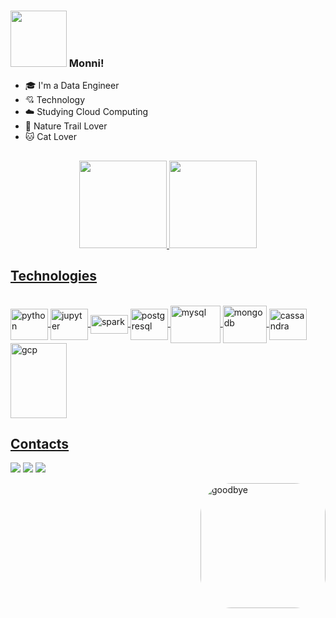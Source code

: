 ### <img src="https://media4.giphy.com/media/LaFwBlzwUi0yoaFgJd/giphy.gif?cid=790b7611557b9814d4d854eaef94754a7edeb3f5721ef557&rid=giphy.gif&ct=s" width="90"> Monni!

 - 🎓 I'm a Data Engineer
 - 💘 Technology 
 - ☁️ Studying Cloud Computing
 - 🌳 Nature Trail Lover
 - 🐱 Cat Lover
 
  
## 

<div align="center">
  <a href="https://github.com/Monni-Tonon">
  <img height="140em" src="https://github-readme-stats.vercel.app/api?username=Monni-Tonon&show_icons=true&theme=highcontrast&include_all_commits=true&count_private=true"/>
  <img height="140em" src="https://github-readme-stats.vercel.app/api/top-langs/?username=Monni-Tonon&layout=compact&langs_count=7&theme=highcontrast"/>
</div>

## Technologies

<div align="left"style="display: inline_block"><br>
  <img align="center" alt="python" height="50" width="60" src="https://cdn.jsdelivr.net/gh/devicons/devicon/icons/python/python-original-wordmark.svg">
  <img align="center" alt="jupyter" height="50" width="60" src="https://cdn.jsdelivr.net/gh/devicons/devicon/icons/jupyter/jupyter-original-wordmark.svg">
  <img align="center" alt="spark" height="30" width="60" src="https://upload.wikimedia.org/wikipedia/commons/thumb/f/f3/Apache_Spark_logo.svg/1200px-Apache_Spark_logo.svg.png">
  <img align="center" alt="postgresql" height="50" width="60" src="https://cdn.jsdelivr.net/gh/devicons/devicon/icons/postgresql/postgresql-plain-wordmark.svg">
  <img align="center" alt="mysql" height="60" width="80" src="https://cdn.jsdelivr.net/gh/devicons/devicon/icons/mysql/mysql-original-wordmark.svg">
  <img align="center" alt="mongodb" height="60" width="70" src="https://cdn.jsdelivr.net/gh/devicons/devicon/icons/mongodb/mongodb-original-wordmark.svg">
  <img align="center" alt="cassandra" height="50" width="60" src="https://upload.wikimedia.org/wikipedia/commons/thumb/5/5e/Cassandra_logo.svg/1280px-Cassandra_logo.svg.png">
  <img align="center" alt="gcp" height="120" width="90" src="https://cdn.jsdelivr.net/gh/devicons/devicon/icons/googlecloud/googlecloud-original-wordmark.svg">                                             
  
  
</div>
  
## Contacts
  
 <div align="left"> 
 
 <a href="https://www.linkedin.com/in/monnicy-tonon/" target="_blank"><img src="https://img.shields.io/badge/-LinkedIn-%230077B5?style=for-the-badge&logo=linkedin&logoColor=white" target="_blank"></a> <a href = "mailto:monnicy@gmail.com"><img src="https://img.shields.io/badge/-Gmail-%23333?style=for-the-badge&logo=gmail&logoColor=white" target="_blank"></a> <a href="https://www.instagram.com/debarbegirl" target="_blank"><img src="https://img.shields.io/badge/-Instagram-%23E4405F?style=for-the-badge&logo=instagram&logoColor=white" target="_blank"></a>
 
 <img align="right" alt="goodbye" height="200" style="border-radius:50px;" src="https://media0.giphy.com/media/Qp8JVw4n37No6spF3s/giphy.webp?cid=ecf05e478vqa4ekqbb2bk086v9uj50xnqny2z5g9260racoy&rid=giphy.webp&ct=s">
</div>
 
</div>

